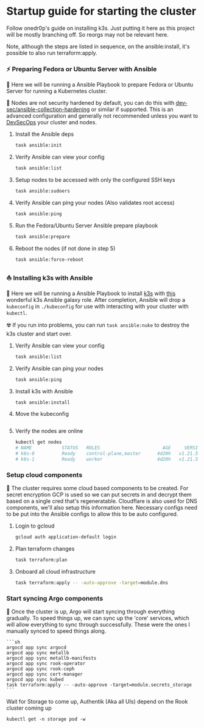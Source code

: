 # Startup guide for starting the cluster

Follow onedr0p's guide on installing k3s. Just putting it here as this project will be mostly branching off. So reorgs may not be relevant here.

Note, although the steps are listed in sequence, on the ansible:install, it's possible to also run terraform:apply.

### ⚡ Preparing Fedora or Ubuntu Server with Ansible

📍 Here we will be running a Ansible Playbook to prepare Fedora or Ubuntu Server for running a Kubernetes cluster.

📍 Nodes are not security hardened by default, you can do this with [dev-sec/ansible-collection-hardening](https://github.com/dev-sec/ansible-collection-hardening) or similar if supported. This is an advanced configuration and generally not recommended unless you want to [DevSecOps](https://www.ibm.com/topics/devsecops) your cluster and nodes.

1. Install the Ansible deps

    ```sh
    task ansible:init
    ```

2. Verify Ansible can view your config

    ```sh
    task ansible:list
    ```
3. Setup nodes to be accessed with only the configured SSH keys
    ```sh
    task ansible:sudoers
    ```
4. Verify Ansible can ping your nodes (Also validates root access)

    ```sh
    task ansible:ping
    ```

5. Run the Fedora/Ubuntu Server Ansible prepare playbook

    ```sh
    task ansible:prepare
    ```

6. Reboot the nodes (if not done in step 5)

    ```sh
    task ansible:force-reboot
    ```

### ⛵ Installing k3s with Ansible

📍 Here we will be running a Ansible Playbook to install [k3s](https://k3s.io/) with [this](https://galaxy.ansible.com/xanmanning/k3s) wonderful k3s Ansible galaxy role. After completion, Ansible will drop a `kubeconfig` in `./kubeconfig` for use with interacting with your cluster with `kubectl`.

☢️ If you run into problems, you can run `task ansible:nuke` to destroy the k3s cluster and start over.

1. Verify Ansible can view your config

    ```sh
    task ansible:list
    ```

2. Verify Ansible can ping your nodes

    ```sh
    task ansible:ping
    ```

3. Install k3s with Ansible

    ```sh
    task ansible:install
    ```
4. Move the kubeconfig
    ```sh
    ```
5. Verify the nodes are online

    ```sh
    kubectl get nodes
    # NAME           STATUS   ROLES                       AGE     VERSION
    # k8s-0          Ready    control-plane,master      4d20h   v1.21.5+k3s1
    # k8s-1          Ready    worker                    4d20h   v1.21.5+k3s1
    ```

### Setup cloud components

📍 The cluster requires some cloud based components to be created. For secret encryption GCP is used so we can put secrets in and decrypt them based on a single cred that's regeneratable. Cloudflare is also used for DNS components, we'll also setup this information here. Necessary configs need to be put into the Ansible configs to allow this to be auto configured.

1. Login to gcloud
    ```sh
    gcloud auth application-default login
    ```

2. Plan terraform changes
    ```sh
    task terraform:plan
    ```

3. Onboard all cloud infrastructure
    ```sh
    task terraform:apply -- -auto-approve -target=module.dns
    ```

### Start syncing Argo components

📍 Once the cluster is up, Argo will start syncing through everything gradually. To speed things up, we can sync up the 'core' services, which will allow everything to sync through successfully. These were the ones I manually synced to speed things along.

    ```sh
    argocd app sync argocd
    argocd app sync metallb
    argocd app sync metallb-manifests
    argocd app sync rook-operator
    argocd app sync rook-ceph
    argocd app sync cert-manager
    argocd app sync kubed
    task terraform:apply -- -auto-approve -target=module.secrets_storage
    ```

Wait for Storage to come up, Authentik (Aka all UIs) depend on the Rook cluster coming up
  ```shell
  kubectl get -n storage pod -w
  ```
